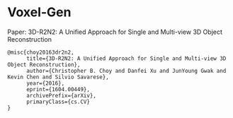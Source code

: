 # Voxel-Gen
Paper: 3D-R2N2: A Unified Approach for Single and Multi-view 3D Object Reconstruction <br>
```
@misc{choy20163dr2n2,
      title={3D-R2N2: A Unified Approach for Single and Multi-view 3D Object Reconstruction}, 
      author={Christopher B. Choy and Danfei Xu and JunYoung Gwak and Kevin Chen and Silvio Savarese},
      year={2016},
      eprint={1604.00449},
      archivePrefix={arXiv},
      primaryClass={cs.CV}
}
```
